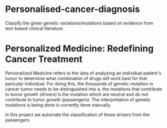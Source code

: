 # Personalised-cancer-diagnosis
Classify the given genetic variations/mutations based on evidence from text-based clinical literature.
# Personalized Medicine: Redefining Cancer Treatment

Personalized Medicine refers to the idea of analyzing an individual patient's tumor to determine what combination of drugs will work best for that paricular individual. For doing this, the thousands of genetic mutation in cancer tumor needs to be distinguished into a. the mutations that contribute to tumor growth (drivers) b.the mutation which are neutral and do not contribute to tumor growth (passengers). The interpretation of genetic mutations is being done is currently done manually.

In this project we automate the classification of these drivers from the passengers.
